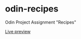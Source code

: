 # odin-recipes
Odin Project Assignment "Recipes" 

[Live preview](https://fukcthat.github.io/odin-recipes/) 
